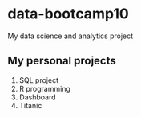 # data-bootcamp10
My data science and analytics project

## My personal projects
1. SQL project
2. R programming
3. Dashboard
4. Titanic
